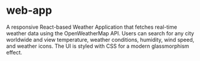 # web-app
A responsive React-based Weather Application that fetches real-time weather data using the OpenWeatherMap API. Users can search for any city worldwide and view temperature, weather conditions, humidity, wind speed, and weather icons. The UI is styled with CSS for a modern glassmorphism effect.
